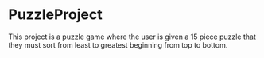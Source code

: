 # PuzzleProject
This project is a puzzle game where the user is given a 15 piece puzzle that they must sort from least to greatest beginning from top to bottom.
